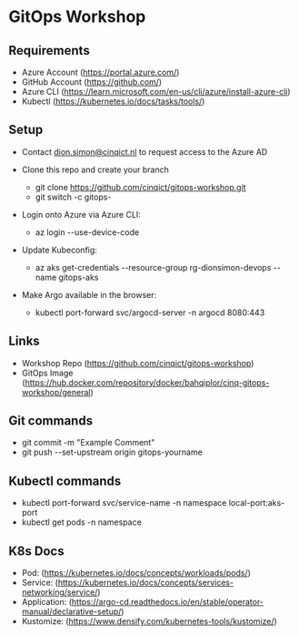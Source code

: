 # GitOps Workshop

## Requirements
- Azure Account (https://portal.azure.com/)
- GitHub Account (https://github.com/)
- Azure CLI (https://learn.microsoft.com/en-us/cli/azure/install-azure-cli)
- Kubectl (https://kubernetes.io/docs/tasks/tools/)

## Setup
- Contact dion.simon@cinqict.nl to request access to the Azure AD

- Clone this repo and create your branch
  - git clone https://github.com/cinqict/gitops-workshop.git
  - git switch -c gitops-<yourname>

- Login onto Azure via Azure CLI:
  - az login --use-device-code

- Update Kubeconfig:
  - az aks get-credentials --resource-group rg-dionsimon-devops --name gitops-aks

- Make Argo available in the browser:
  - kubectl port-forward svc/argocd-server -n argocd 8080:443

## Links
- Workshop Repo (https://github.com/cinqict/gitops-workshop)
- GitOps Image (https://hub.docker.com/repository/docker/bahqiplor/cinq-gitops-workshop/general)

## Git commands
- git commit -m "Example Comment"
- git push --set-upstream origin gitops-yourname

## Kubectl commands
- kubectl port-forward svc/service-name -n namespace local-port:aks-port
- kubectl get pods -n namespace

## K8s Docs
- Pod: (https://kubernetes.io/docs/concepts/workloads/pods/)
- Service: (https://kubernetes.io/docs/concepts/services-networking/service/)
- Application: (https://argo-cd.readthedocs.io/en/stable/operator-manual/declarative-setup/)
- Kustomize: (https://www.densify.com/kubernetes-tools/kustomize/)